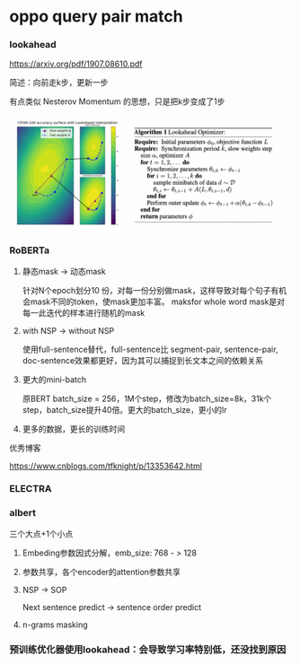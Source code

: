 # oppo query pair match

### lookahead

https://arxiv.org/pdf/1907.08610.pdf

简述：向前走k步，更新一步

有点类似 Nesterov Momentum 的思想，只是把k步变成了1步

![image-20210409101348867](../picture/image-20210409101348867.png)

### RoBERTa

1. 静态mask -> 动态mask

   针对N个epoch划分10 份，对每一份分别做mask，这样导致对每个句子有机会mask不同的token，使mask更加丰富。 maksfor whole word mask是对每一此迭代的样本进行随机的mask

2. with NSP -> without NSP

   使用full-sentence替代，full-sentence比 segment-pair, sentence-pair, doc-sentence效果都更好，因为其可以捕捉到长文本之间的依赖关系

3. 更大的mini-batch

   原BERT batch_size = 256，1M个step，修改为batch_size=8k，31k个step，batch_size提升40倍。更大的batch_size，更小的lr

4. 更多的数据，更长的训练时间

优秀博客

https://www.cnblogs.com/tfknight/p/13353642.html

### ELECTRA



### albert

三个大点+1个小点

1. Embeding参数因式分解，emb_size: 768 - > 128

2. 参数共享，各个encoder的attention参数共享

3. NSP -> SOP

   Next sentence predict -> sentence order predict

4. n-grams masking

### 预训练优化器使用lookahead：会导致学习率特别低，还没找到原因

